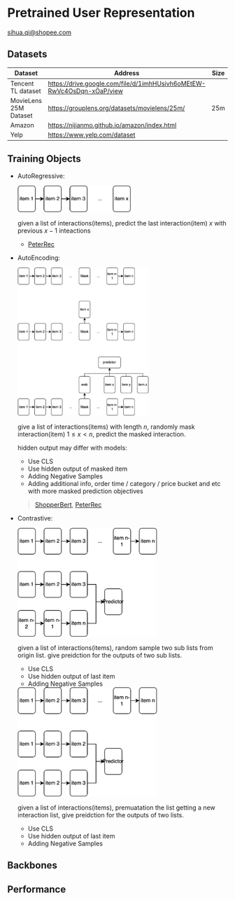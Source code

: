 # Pretrained User Representation

sihua.qi@shopee.com



## Datasets

| Dataset               | Address                                                      | Size |
| --------------------- | ------------------------------------------------------------ | ---- |
| Tencent TL dataset    | https://drive.google.com/file/d/1imhHUsivh6oMEtEW-RwVc4OsDqn-xOaP/view |      |
| MovieLens 25M Dataset | https://grouplens.org/datasets/movielens/25m/                | 25m  |
| Amazon                | https://nijianmo.github.io/amazon/index.html                 |      |
| Yelp                  | https://www.yelp.com/dataset                                 |      |



## Training Objects

- AutoRegressive:

  <img src="../imgs/my_summary_autoregressive.png" alt="my_summary_autoregressive" style="zoom:33%;" />

  given a list of interactions(items), predict the last interaction(item) $x$ with previous $x-1$ inteactions

  - [PeterRec](./peter_rec.md)

    

- AutoEncoding:

  <img src="../imgs/auto_encoding.png" alt="auto_encoding" style="zoom:33%;" />

  

  give a list of interactions(items) with length $n$, randomly mask interaction(item) $1 \le x < n$, predict the masked interaction.

  hidden output may differ with models:

  - Use CLS
  - Use hidden output of masked item
  - Adding Negative Samples 
  - Adding additional info, order time / category / price bucket and etc with more masked prediction objectives

  > [ShopperBert](), [PeterRec]()

- Contrastive:

  <img src="../imgs/contrastive.png" alt="contrastive" style="zoom:33%;" />

  given a list of interactions(items), random sample two sub lists from origin list. give preidction for the outputs of two sub lists.

  - Use CLS
  - Use hidden output of last item
  - Adding Negative Samples 

  <img src="../imgs/contrastive1.png" style="zoom:33%;" />

  given a list of interactions(items), premuatation the list getting a new interaction list, give preidction for the outputs of two  lists.

  - Use CLS
  - Use hidden output of last item
  - Adding Negative Samples 

  

## Backbones





## Performance

